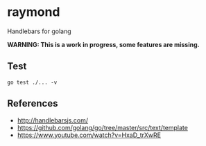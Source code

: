 # raymond

Handlebars for golang

**WARNING: This is a work in progress, some features are missing.**

## Test

    go test ./... -v

## References

  - <http://handlebarsjs.com/>
  - <https://github.com/golang/go/tree/master/src/text/template>
  - <https://www.youtube.com/watch?v=HxaD_trXwRE>
